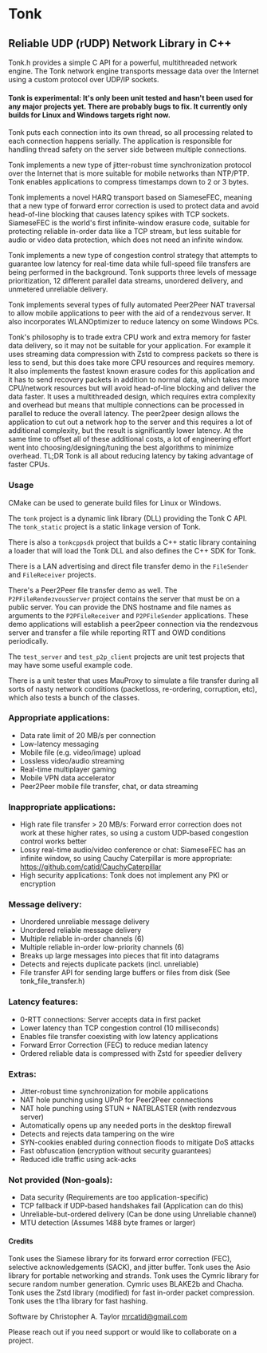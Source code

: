 # Tonk
## Reliable UDP (rUDP) Network Library in C++

Tonk.h provides a simple C API for a powerful, multithreaded network engine.
The Tonk network engine transports message data over the Internet using a
custom protocol over UDP/IP sockets.

#### Tonk is experimental: It's only been unit tested and hasn't been used for any major projects yet.  There are probably bugs to fix.  It currently only builds for Linux and Windows targets right now.

Tonk puts each connection into its own thread, so all processing related to
each connection happens serially.  The application is responsible for
handling thread safety on the server side between multiple connections.

Tonk implements a new type of jitter-robust time synchronization protocol
over the Internet that is more suitable for mobile networks than NTP/PTP.
Tonk enables applications to compress timestamps down to 2 or 3 bytes.

Tonk implements a novel HARQ transport based on SiameseFEC, meaning that a
new type of forward error correction is used to protect data and avoid
head-of-line blocking that causes latency spikes with TCP sockets.
SiameseFEC is the world's first infinite-window erasure code, suitable for
protecting reliable in-order data like a TCP stream, but less suitable for
audio or video data protection, which does not need an infinite window.

Tonk implements a new type of congestion control strategy that attempts to
guarantee low latency for real-time data while full-speed file transfers
are being performed in the background.  Tonk supports three levels of
message prioritization, 12 different parallel data streams, unordered
delivery, and unmetered unreliable delivery.

Tonk implements several types of fully automated Peer2Peer NAT traversal to
allow mobile applications to peer with the aid of a rendezvous server.
It also incorporates WLANOptimizer to reduce latency on some Windows PCs.

Tonk's philosophy is to trade extra CPU work and extra memory for faster
data delivery, so it may not be suitable for your application.  For example
it uses streaming data compression with Zstd to compress packets so there is
less to send, but this does take more CPU resources and requires memory.
It also implements the fastest known erasure codes for this application and
it has to send recovery packets in addition to normal data, which takes more
CPU/network resources but will avoid head-of-line blocking and deliver the
data faster.  It uses a multithreaded design, which requires extra complexity
and overhead but means that multiple connections can be processed in parallel
to reduce the overall latency.  The peer2peer design allows the application
to cut out a network hop to the server and this requires a lot of additional
complexity, but the result is significantly lower latency.  At the same time
to offset all of these additional costs, a lot of engineering effort went
into choosing/designing/tuning the best algorithms to minimize overhead.
TL;DR Tonk is all about reducing latency by taking advantage of faster CPUs.


### Usage

CMake can be used to generate build files for Linux or Windows.

The `tonk` project is a dynamic link library (DLL) providing the Tonk C API.
The `tonk_static` project is a static linkage version of Tonk.

There is also a `tonkcppsdk` project that builds a C++ static library containing
a loader that will load the Tonk DLL and also defines the C++ SDK for Tonk.

There is a LAN advertising and direct file transfer demo in the `FileSender` and `FileReceiver` projects.

There's a Peer2Peer file transfer demo as well.  The `P2PFileRendezvousServer` project contains the server that must be on a public server.  You can provide the DNS hostname and file names as arguments to the `P2PFileReceiver` and `P2PFileSender` applications.  These demo applications will establish a peer2peer connection via the rendezvous server and transfer a file while reporting RTT and OWD conditions periodically.

The `test_server` and `test_p2p_client` projects are unit test projects that may have some useful example code.

There is a unit tester that uses MauProxy to simulate a file transfer during all
sorts of nasty network conditions (packetloss, re-ordering, corruption, etc),
which also tests a bunch of the classes.


### Appropriate applications:

+ Data rate limit of 20 MB/s per connection
+ Low-latency messaging
+ Mobile file (e.g. video/image) upload
+ Lossless video/audio streaming
+ Real-time multiplayer gaming
+ Mobile VPN data accelerator
+ Peer2Peer mobile file transfer, chat, or data streaming

### Inappropriate applications:

- High rate file transfer > 20 MB/s: Forward error correction does not work at these higher rates, so using a custom UDP-based congestion control works better
- Lossy real-time audio/video conference or chat: SiameseFEC has an infinite window, so using Cauchy Caterpillar is more appropriate: https://github.com/catid/CauchyCaterpillar
- High security applications: Tonk does not implement any PKI or encryption

### Message delivery:

+ Unordered unreliable message delivery
+ Unordered reliable message delivery
+ Multiple reliable in-order channels (6)
+ Multiple reliable in-order low-priority channels (6)
+ Breaks up large messages into pieces that fit into datagrams
+ Detects and rejects duplicate packets (incl. unreliable)
+ File transfer API for sending large buffers or files from disk (See tonk_file_transfer.h)

### Latency features:

+ 0-RTT connections: Server accepts data in first packet
+ Lower latency than TCP congestion control (10 milliseconds)
+ Enables file transfer coexisting with low latency applications
+ Forward Error Correction (FEC) to reduce median latency
+ Ordered reliable data is compressed with Zstd for speedier delivery

### Extras:

+ Jitter-robust time synchronization for mobile applications
+ NAT hole punching using UPnP for Peer2Peer connections
+ NAT hole punching using STUN + NATBLASTER (with rendezvous server)
+ Automatically opens up any needed ports in the desktop firewall
+ Detects and rejects data tampering on the wire
+ SYN-cookies enabled during connection floods to mitigate DoS attacks
+ Fast obfuscation (encryption without security guarantees)
+ Reduced idle traffic using ack-acks

### Not provided (Non-goals):

- Data security (Requirements are too application-specific)
- TCP fallback if UDP-based handshakes fail (Application can do this)
- Unreliable-but-ordered delivery (Can be done using Unreliable channel)
- MTU detection (Assumes 1488 byte frames or larger)


#### Credits

Tonk uses the Siamese library for its forward error correction (FEC),
    selective acknowledgements (SACK), and jitter buffer.
Tonk uses the Asio library for portable networking and strands.
Tonk uses the Cymric library for secure random number generation.
    Cymric uses BLAKE2b and Chacha.
Tonk uses the Zstd library (modified) for fast in-order packet compression.
Tonk uses the t1ha library for fast hashing.

Software by Christopher A. Taylor mrcatid@gmail.com

Please reach out if you need support or would like to collaborate on a project.
